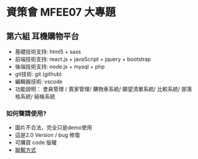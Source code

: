 # 資策會 MFEE07 大專題
## 第六組 耳機購物平台
- 基礎技術支持: html5 + sass 
- 前端技術支持: react.js + javaScript + jquery + bootstrap
- 後端技術支持: node.js + mysql + php 
- git技術: git (github)
- 編輯器技術: vscode
- 功能說明： 會員管理 / 賣家管理/ 購物車系統/ 願望清單系統/ 比較系統/ 部落格系統/ 結帳系統

### 如何聲請使用? ###

* 圖片不合法，完全只是demo使用
* 這是2.0 Version / bug 修復
* 可購買 code 版權
* [聯繫方式](https://treefonts.com/)